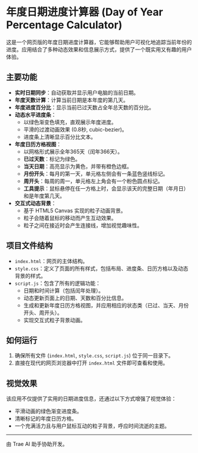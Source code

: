 # 年度日期进度计算器 (Day of Year Percentage Calculator)

这是一个网页版的年度日期进度计算器，它能够帮助用户可视化地追踪当前年份的进度。应用结合了多种动态效果和信息展示方式，提供了一个既实用又有趣的用户体验。

## 主要功能

*   **实时日期同步**：自动获取并显示用户电脑的当前日期。
*   **年度天数计算**：计算当前日期是本年度的第几天。
*   **年度进度百分比**：显示当前已过天数占全年总天数的百分比。
*   **动态水平进度条**：
    *   以绿色渐变色填充，直观展示年度进度。
    *   平滑的过渡动画效果 (0.8秒, cubic-bezier)。
    *   进度条上清晰显示百分比文本。
*   **年度日历方格视图**：
    *   以网格形式展示全年365天（闰年366天）。
    *   **已过天数**：标记为绿色。
    *   **当天日期**：高亮显示为黄色，并带有橙色边框。
    *   **月份开头**：每月的第一天，单元格左侧会有一条蓝色竖线标记。
    *   **周开头**：每周的周一，单元格左上角会有一个粉色圆点标记。
    *   **工具提示**：鼠标悬停在任一方格上时，会显示该天的完整日期（年月日）和是年度第几天。
*   **交互式动态背景**：
    *   基于 HTML5 Canvas 实现的粒子动画背景。
    *   粒子会随着鼠标的移动而产生互动效果。
    *   粒子之间在接近时会产生连接线，增加视觉趣味性。

## 项目文件结构

*   `index.html`：网页的主体结构。
*   `style.css`：定义了页面的所有样式，包括布局、进度条、日历方格以及动态背景的样式。
*   `script.js`：包含了所有的逻辑功能：
    *   日期和时间计算（包括闰年处理）。
    *   动态更新页面上的日期、天数和百分比信息。
    *   生成和更新年度日历方格视图，并应用相应的状态类（已过、当天、月份开头、周开头）。
    *   实现交互式粒子背景动画。

## 如何运行

1.  确保所有文件 (`index.html`, `style.css`, `script.js`) 位于同一目录下。
2.  直接在现代的网页浏览器中打开 `index.html` 文件即可查看和使用。

## 视觉效果

该应用不仅提供了实用的日期进度信息，还通过以下方式增强了视觉体验：
*   平滑动画的绿色渐变进度条。
*   清晰标记的年度日历方格。
*   一个充满活力且与用户鼠标互动的粒子背景，呼应时间流逝的主题。

---

由 Trae AI 助手协助开发。